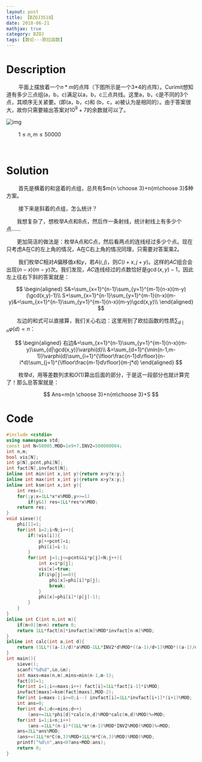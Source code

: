 ```yaml
---
layout: post
title: 【BZOJ3518】
date: 2018-06-21
mathjax: true
category: BZOJ
tags: [数论---欧拉函数]
---
```

# Description

​	　　平面上摆放着一个$n * m$的点阵（下图所示是一个3*4的点阵）。Curimit想知道有多少三点组(a，b，c)满足以a，b，c三点共线。这里a，b，c是不同的3个点，其顺序无关紧要。(即(a，b，c)和
(b，c，a)被认为是相同的）。由于答案很大，故你只需要输出答案对$10^9+7$的余数就可以了。

![img](https://www.lydsy.com/JudgeOnline/upload/201404/11.jpg)



​	　　$1\le n,m\le50000$



​	
<!-- more -->
# Solution

​	　　首先是横着的和竖着的点组，总共有$m{n \choose 3}+n{m\choose 3}$种方案。

​	　　接下来是斜着的点组，怎么统计？

​	　　我想复杂了，想枚举A点和B点，然后作一条射线，统计射线上有多少个点......

​	　　更加简洁的做法是：枚举A点和C点，然后看两点的连线经过多少个点。现在只考虑A在C的左上角的情况，A在C右上角的情况同理，只需要对答案乘2。

​	　　我们枚举$C$相对$A$偏移值$x$和$y$，若$A(i,j)$，则$C(i+x,j+y)$。这样的$AC$组合会出现$(n-x)(m-y)$次。我们发现，$AC$连线经过的点数恰好是$\gcd(x,y)-1$，因此左上往右下斜的答案就是：

$$
\begin{aligned}
S&=\sum_{x=1}^{n-1}\sum_{y=1}^{m-1}(n-x)(m-y)(\gcd(x,y)-1)\\
S+\sum_{x=1}^{n-1}\sum_{y=1}^{m-1}(n-x)(m-y)&=\sum_{x=1}^{n-1}\sum_{y=1}^{m-1}(n-x)(m-y)\gcd(x,y)\\
\end{aligned}
$$

​	　　左边的和式可以直接算，我们关心右边：这里用到了欧拉函数的性质$\sum_{d\mid n}\varphi(d)=n$：

$$
\begin{aligned}
右边&=\sum_{x=1}^{n-1}\sum_{y=1}^{m-1}(n-x)(m-y)\sum_{d|\gcd(x,y)}\varphi(d)\\
&=\sum_{d=1}^{\min(n-1,m-1)}\varphi(d)\sum_{i=1}^{\lfloor\frac{n-1}d\rfloor}(n-i*d)\sum_{j=1}^{\lfloor\frac{m-1}d\rfloor}(m-j*d)
\end{aligned}
$$

​	　　枚举$d$，用等差数列求和$O(1)$算出后面的部分，于是这一段部分也就计算完了！那么总答案就是：

$$
Ans=m{n \choose 3}+n{m\choose 3}+S
$$



# Code

```c++
#include <cstdio>
using namespace std;
const int N=50005,MOD=1e9+7,INV2=500000004;
int n,m;
bool vis[N];
int p[N],pcnt,phi[N];
int fact[N],invfact[N];
inline int min(int x,int y){return x<y?x:y;}
inline int max(int x,int y){return x>y?x:y;}
inline int ksm(int x,int y){
	int res=1;
	for(;y;x=1LL*x*x%MOD,y>>=1)
		if(y&1) res=1LL*res*x%MOD;
	return res;
}
void sieve(){
	phi[1]=1;
	for(int i=2;i<N;i++){
		if(!vis[i]){
			p[++pcnt]=i;
			phi[i]=i-1;
		}
		for(int j=1;j<=pcnt&&i*p[j]<N;j++){
			int x=i*p[j];
			vis[x]=true;
			if(i%p[j]==0){
				phi[x]=phi[i]*p[j];
				break;
			}
			phi[x]=phi[i]*(p[j]-1);
		}
	}
}
inline int C(int n,int m){
	if(m<0||m>n) return 0;
	return 1LL*fact[n]*invfact[m]%MOD*invfact[n-m]%MOD;
}
inline int calc(int a,int d){
	return (1LL*((a-1)/d)*a%MOD-1LL*INV2*d%MOD*((a-1)/d+1)%MOD*((a-1)/d)%MOD)%MOD;
}
int main(){
	sieve();
	scanf("%d%d",&n,&m);
	int maxs=max(n,m),mins=min(n-1,m-1);
	fact[0]=1;
	for(int i=1;i<=maxs;i++) fact[i]=1LL*fact[i-1]*i%MOD;
	invfact[maxs]=ksm(fact[maxs],MOD-2);
	for(int i=maxs-1;i>=0;i--) invfact[i]=1LL*invfact[i+1]*(i+1)%MOD;
	int ans=0;			
	for(int d=1;d<=mins;d++)
		(ans+=1LL*phi[d]*calc(n,d)%MOD*calc(m,d)%MOD)%=MOD;
	for(int i=1;i<n;i++)	
		(ans-=1LL*(n-i)*(1LL*m*(m-1)%MOD*INV2%MOD)%MOD)%=MOD;
	ans=2LL*ans%MOD;
	(ans+=(1LL*n*C(m,3)%MOD+1LL*m*C(n,3)%MOD)%MOD)%MOD;
	printf("%d\n",ans<0?ans+MOD:ans);
	return 0;
}
```

